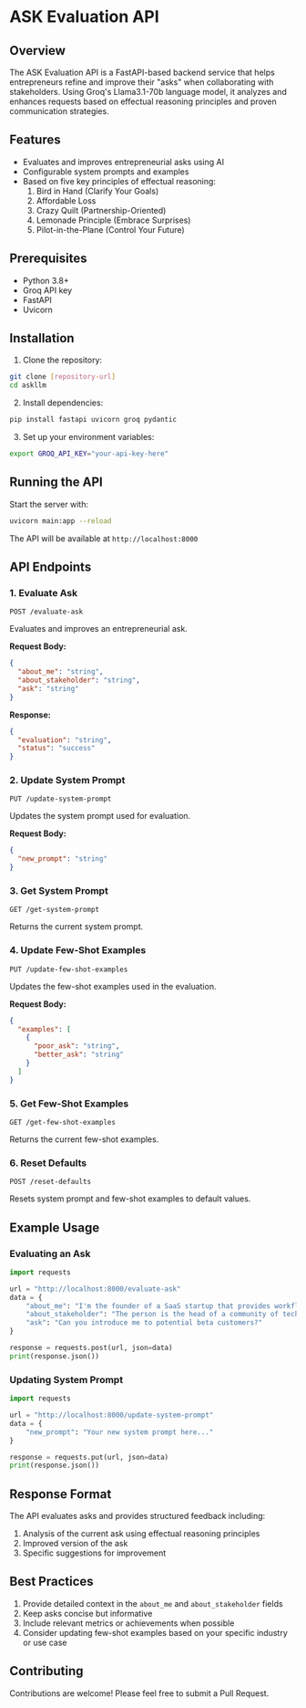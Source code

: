 # ASK Evaluation API

## Overview

The ASK Evaluation API is a FastAPI-based backend service that helps entrepreneurs refine and improve their "asks" when collaborating with stakeholders. Using Groq's Llama3.1-70b language model, it analyzes and enhances requests based on effectual reasoning principles and proven communication strategies.

## Features

- Evaluates and improves entrepreneurial asks using AI
- Configurable system prompts and examples
- Based on five key principles of effectual reasoning:
  1. Bird in Hand (Clarify Your Goals)
  2. Affordable Loss
  3. Crazy Quilt (Partnership-Oriented)
  4. Lemonade Principle (Embrace Surprises)
  5. Pilot-in-the-Plane (Control Your Future)

## Prerequisites

- Python 3.8+
- Groq API key
- FastAPI
- Uvicorn

## Installation

1. Clone the repository:

```bash
git clone [repository-url]
cd askllm
```

2. Install dependencies:

```bash
pip install fastapi uvicorn groq pydantic
```

3. Set up your environment variables:

```bash
export GROQ_API_KEY="your-api-key-here"
```

## Running the API

Start the server with:

```bash
uvicorn main:app --reload
```

The API will be available at `http://localhost:8000`

## API Endpoints

### 1. Evaluate Ask

```http
POST /evaluate-ask
```

Evaluates and improves an entrepreneurial ask.

**Request Body:**

```json
{
  "about_me": "string",
  "about_stakeholder": "string",
  "ask": "string"
}
```

**Response:**

```json
{
  "evaluation": "string",
  "status": "success"
}
```

### 2. Update System Prompt

```http
PUT /update-system-prompt
```

Updates the system prompt used for evaluation.

**Request Body:**

```json
{
  "new_prompt": "string"
}
```

### 3. Get System Prompt

```http
GET /get-system-prompt
```

Returns the current system prompt.

### 4. Update Few-Shot Examples

```http
PUT /update-few-shot-examples
```

Updates the few-shot examples used in the evaluation.

**Request Body:**

```json
{
  "examples": [
    {
      "poor_ask": "string",
      "better_ask": "string"
    }
  ]
}
```

### 5. Get Few-Shot Examples

```http
GET /get-few-shot-examples
```

Returns the current few-shot examples.

### 6. Reset Defaults

```http
POST /reset-defaults
```

Resets system prompt and few-shot examples to default values.

## Example Usage

### Evaluating an Ask

```python
import requests

url = "http://localhost:8000/evaluate-ask"
data = {
    "about_me": "I'm the founder of a SaaS startup that provides workflow automation tools for small businesses",
    "about_stakeholder": "The person is the head of a community of tech innovators with a strong background in scaling startups",
    "ask": "Can you introduce me to potential beta customers?"
}

response = requests.post(url, json=data)
print(response.json())
```

### Updating System Prompt

```python
import requests

url = "http://localhost:8000/update-system-prompt"
data = {
    "new_prompt": "Your new system prompt here..."
}

response = requests.put(url, json=data)
print(response.json())
```

## Response Format

The API evaluates asks and provides structured feedback including:

1. Analysis of the current ask using effectual reasoning principles
2. Improved version of the ask
3. Specific suggestions for improvement

## Best Practices

1. Provide detailed context in the `about_me` and `about_stakeholder` fields
2. Keep asks concise but informative
3. Include relevant metrics or achievements when possible
4. Consider updating few-shot examples based on your specific industry or use case

## Contributing

Contributions are welcome! Please feel free to submit a Pull Request.
